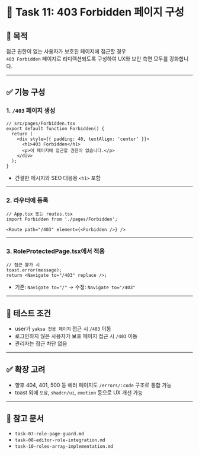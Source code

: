 # 🧾 Task 11: 403 Forbidden 페이지 구성

## 📌 목적

접근 권한이 없는 사용자가 보호된 페이지에 접근할 경우  
`403 Forbidden` 페이지로 리디렉션되도록 구성하여 UX와 보안 측면 모두를 강화합니다.

---

## ✅ 기능 구성

### 1. `/403` 페이지 생성

```tsx
// src/pages/Forbidden.tsx
export default function Forbidden() {
  return (
    <div style={{ padding: 40, textAlign: 'center' }}>
      <h1>403 Forbidden</h1>
      <p>이 페이지에 접근할 권한이 없습니다.</p>
    </div>
  );
}
```

- 간결한 메시지와 SEO 대응용 `<h1>` 포함

---

### 2. 라우터에 등록

```tsx
// App.tsx 또는 routes.tsx
import Forbidden from './pages/Forbidden';

<Route path="/403" element={<Forbidden />} />
```

---

### 3. RoleProtectedPage.tsx에서 적용

```tsx
// 접근 불가 시
toast.error(message);
return <Navigate to="/403" replace />;
```

- 기존: `Navigate to="/"` → 수정: `Navigate to="/403"`

---

## 🧪 테스트 조건

- user가 `yaksa 전용 페이지` 접근 시 `/403` 이동
- 로그인하지 않은 사용자가 보호 페이지 접근 시 `/403` 이동
- 관리자는 접근 차단 없음

---

## ✅ 확장 고려

- 향후 404, 401, 500 등 에러 페이지도 `/errors/:code` 구조로 통합 가능
- toast 외에 `모달`, `shadcn/ui`, `emotion` 등으로 UX 개선 가능

---

## 📎 참고 문서

- `task-07-role-page-guard.md`
- `task-08-editor-role-integration.md`
- `task-10-roles-array-implementation.md`
